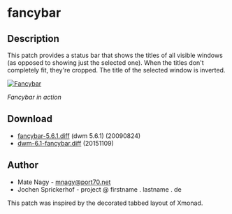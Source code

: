 # fancybar

## Description

This patch provides a status bar that shows the titles of all visible windows
(as opposed to showing just the selected one). When the titles don't completely
fit, they're cropped. The title of the selected window is inverted.

[![Fancybar][1]][1]

*Fancybar in action*

## Download

 * [fancybar-5.6.1.diff](historical/fancybar-5.6.1.diff) (dwm 5.6.1) (20090824)
 * [dwm-6.1-fancybar.diff](dwm-6.1-fancybar.diff) (20151109)

## Author

 * Mate Nagy - <mnagy@port70.net>
 * Jochen Sprickerhof - project @ firstname . lastname . de

This patch was inspired by the decorated tabbed layout of Xmonad.

[1]: http://s27.postimg.org/nvlkivn03/2015_10_14_132203_727x15_scrot.png
